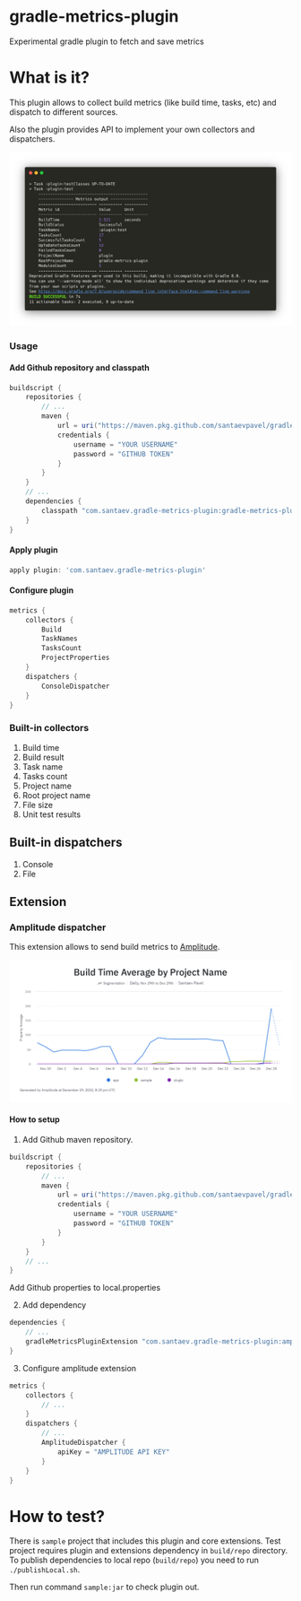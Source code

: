 # gradle-metrics-plugin
Experimental gradle plugin to fetch and save metrics

# What is it?

This plugin allows to collect build metrics (like build time, tasks, etc) and dispatch to
different sources.

Also the plugin provides API to implement your own collectors and dispatchers.  

![Terminal](https://raw.githubusercontent.com/santaevpavel/gradle-metrics-plugin/master/raw/terminal_output.png)

### Usage

#### Add Github repository and classpath

```groovy
buildscript {
    repositories {
        // ...
        maven {
            url = uri("https://maven.pkg.github.com/santaevpavel/gradle-metrics-plugin")
            credentials {
                username = "YOUR USERNAME"
                password = "GITHUB TOKEN"
            }
        }
    }
    // ...
    dependencies {
        classpath "com.santaev.gradle-metrics-plugin:gradle-metrics-plugin:1.0.0"
    }
}
```

#### Apply plugin

```groovy
apply plugin: 'com.santaev.gradle-metrics-plugin'
```

#### Configure plugin

```groovy
metrics {
    collectors {
        Build
        TaskNames
        TasksCount
        ProjectProperties
    }
    dispatchers {
        ConsoleDispatcher
    }
}

```

### Built-in collectors

1. Build time
2. Build result
3. Task name
4. Tasks count
5. Project name
6. Root project name
7. File size
8. Unit test results

## Built-in dispatchers

1. Console
2. File

## Extension

### Amplitude dispatcher 

This extension allows to send build metrics to [Amplitude](https://amplitude.com/). 

![AmplitudeChart](https://raw.githubusercontent.com/santaevpavel/gradle-metrics-plugin/master/raw/amplitude_chart.png)

#### How to setup

1. Add Github maven repository.
```groovy
buildscript {
    repositories {
        // ...
        maven {
            url = uri("https://maven.pkg.github.com/santaevpavel/gradle-metrics-plugin")
            credentials {
                username = "YOUR USERNAME"
                password = "GITHUB TOKEN"
            }
        }
    }
    // ...
}
```
Add Github properties to local.properties

2. Add dependency
```groovy
dependencies {
    // ...
    gradleMetricsPluginExtension "com.santaev.gradle-metrics-plugin:amplitude-extension:1.0.0"
}
```
3. Configure amplitude extension
```groovy
metrics {
    collectors {
        // ...
    }
    dispatchers {
        // ...
        AmplitudeDispatcher {
            apiKey = "AMPLITUDE API KEY"
        }
    }
}
```

# How to test?

There is `sample` project that includes this plugin and core extensions.
Test project requires plugin and extensions dependency in `build/repo` directory. 
To publish dependencies to local repo (`build/repo`) you need to run 
`./publishLocal.sh`.

Then run command `sample:jar` to check plugin out.